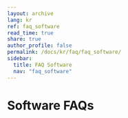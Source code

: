 ```yaml
---
layout: archive
lang: kr
ref: faq_software
read_time: true
share: true
author_profile: false
permalink: /docs/kr/faq/faq_software/
sidebar:
  title: FAQ Software
  nav: "faq_software"
---
```


# Software FAQs

